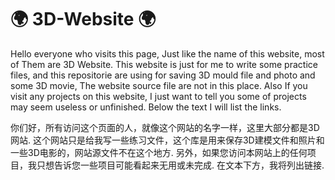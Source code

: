 # 🌍 3D-Website 🌍
Hello everyone who visits this page, Just like the name of this website, most of Them are 3D Website. This website is just for me to write some practice files, and this repositorie are using for saving 3D mould file and photo and some 3D movie, The website source file are not in this place. Also If you visit any projects on this website, I just want to tell you some of projects may seem useless or unfinished. Below the text I will list the links.

你们好，所有访问这个页面的人，就像这个网站的名字一样，这里大部分都是3D网站. 这个网站只是给我写一些练习文件，这个库是用来保存3D建模文件和照片和一些3D电影的，网站源文件不在这个地方. 另外，如果您访问本网站上的任何项目，我只想告诉您一些项目可能看起来无用或未完成. 在文本下方，我将列出链接.

